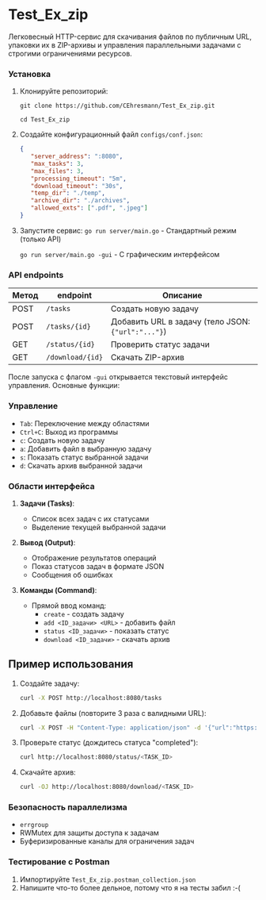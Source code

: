 # Test_Ex_zip
Легковесный HTTP-сервис для скачивания файлов по публичным URL, упаковки их в ZIP-архивы и управления параллельными задачами с строгими ограничениями ресурсов.

### Установка
1. Клонируйте репозиторий:
   ```shell
   git clone https://github.com/CEhresmann/Test_Ex_zip.git
   ```
   ```shell
   cd Test_Ex_zip
   ```
2. Создайте конфигурационный файл `configs/conf.json`:
   ```json
   {
      "server_address": ":8080",
      "max_tasks": 3,
      "max_files": 3,
      "processing_timeout": "5m",
      "download_timeout": "30s",
      "temp_dir": "./temp",
      "archive_dir": "./archives",
      "allowed_exts": [".pdf", ".jpeg"]
   }
   ```
3. Запустите сервис:
  `go run server/main.go` - Стандартный режим (только API)

   `go run server/main.go -gui` - С графическим интерфейсом

### API endpoints
| Метод | endpoint         | Описание                          |
|-------|------------------|-----------------------------------|
| POST  | `/tasks`         | Создать новую задачу              |
| POST  | `/tasks/{id}`    | Добавить URL в задачу (тело JSON: `{"url":"..."}`) |
| GET   | `/status/{id}`   | Проверить статус задачи           |
| GET   | `/download/{id}` | Скачать ZIP-архив                 |

После запуска с флагом `-gui` открывается текстовый интерфейс управления. Основные функции:

### Управление
- `Tab`: Переключение между областями
- `Ctrl+C`: Выход из программы
- `c`: Создать новую задачу
- `a`: Добавить файл в выбранную задачу
- `s`: Показать статус выбранной задачи
- `d`: Скачать архив выбранной задачи

### Области интерфейса
1. **Задачи (Tasks)**:
   - Список всех задач с их статусами
   - Выделение текущей выбранной задачи

2. **Вывод (Output)**:
   - Отображение результатов операций
   - Показ статусов задач в формате JSON
   - Сообщения об ошибках

3. **Команды (Command)**:
   - Прямой ввод команд:
      - `create` - создать задачу
      - `add <ID_задачи> <URL>` - добавить файл
      - `status <ID_задачи>` - показать статус
      - `download <ID_задачи>` - скачать архив

## Пример использования
1. Создайте задачу:
   ```bash
   curl -X POST http://localhost:8080/tasks
   ```
2. Добавьте файлы (повторите 3 раза с валидными URL):
   ```bash
   curl -X POST -H "Content-Type: application/json" -d '{"url":"https://example.com/file1.pdf"}' http://localhost:8080/tasks/<TASK_ID>
   ```
3. Проверьте статус (дождитесь статуса "completed"):
   ```bash
   curl http://localhost:8080/status/<TASK_ID>
   ```
4. Скачайте архив:
   ```bash
   curl -OJ http://localhost:8080/download/<TASK_ID>
   ```

### Безопасность параллелизма
- `errgroup` 
- RWMutex для защиты доступа к задачам
- Буферизированные каналы для ограничения задач

### Тестирование с Postman
1. Импортируйте `Test_Ex_zip.postman_collection.json`
2. Напишите что-то более дельное, потому что я на тесты забил :-(
